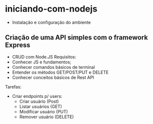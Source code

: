 # iniciando-com-nodejs
- Instalação e configuração do ambiente
## Criação de uma API simples com o framework Express
- CRUD com Node.JS
Requisitos:
- Conhecer JS e fundamentos;
- Conhecer comandos básicos de terminal
- Entender os métodos GET/POST/PUT e DELETE
- Conhecer conceitos básicos de Rest API

Tarefas:
- Criar endpoints p/ users:
    - Criar usuário (Post)
    - Listar usuários (GET)
    - Modificar usuário (PUT)
    - Remover usuário (DELETE)

